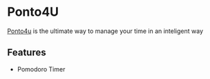 # Ponto4U #

[Ponto4u](dev.ponto4u.com) is the ultimate way to manage your time in an inteligent way

## Features ##
* Pomodoro Timer
